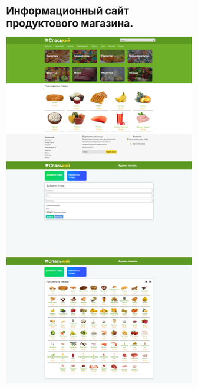 # Информационный сайт продуктового магазина.

![food market](https://github.com/Kybbot/food-market/blob/master/screenshots/1.png?raw=true)
![food market](https://github.com/Kybbot/food-market/blob/master/screenshots/4.png?raw=true)
![food market](https://github.com/Kybbot/food-market/blob/master/screenshots/5.png?raw=true)
